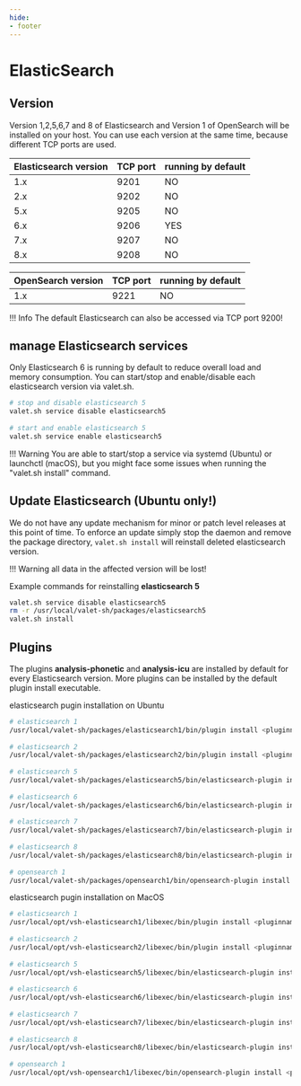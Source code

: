 ```yaml
---
hide:
- footer
---
```


# ElasticSearch

## Version

Version 1,2,5,6,7 and 8 of Elasticsearch and Version 1 of OpenSearch will be installed on your host. You can use each version at the same time, because different TCP ports are used.

|Elasticsearch version|TCP port|running by default|
|-------------|--------|-------|
|1.x|9201|NO|
|2.x|9202|NO|
|5.x|9205|NO|
|6.x|9206|YES|
|7.x|9207|NO|
|8.x|9208|NO|


| OpenSearch version |TCP port|running by default|
|--------------------|--------|-------|
| 1.x                |9221|NO|


!!! Info
    The default Elasticsearch can also be accessed via TCP port 9200!

## manage Elasticsearch services

Only Elasticsearch 6 is running by default to reduce overall load and memory consumption. You can start/stop and enable/disable each elasticsearch version via valet.sh.

```bash
# stop and disable elasticsearch 5
valet.sh service disable elasticsearch5
 
# start and enable elasticsearch 5
valet.sh service enable elasticsearch5
```

!!! Warning
    You are able to start/stop a service via systemd (Ubuntu) or launchctl (macOS), but you might face some issues when running the "valet.sh install" command.

## Update Elasticsearch (Ubuntu only!)

We do not have any update mechanism for minor or patch level releases at this point of time. To enforce an update simply stop the daemon and remove the package directory, ``valet.sh install`` will reinstall deleted elasticsearch version. 

!!! Warning
    all data in the affected version will be lost!


Example commands for reinstalling <strong>elasticsearch 5</strong>
```bash
valet.sh service disable elasticsearch5
rm -r /usr/local/valet-sh/packages/elasticsearch5
valet.sh install
```

## Plugins

The plugins <strong>analysis-phonetic</strong> and <strong>analysis-icu</strong> are installed by default for every Elasticsearch version. More plugins can be installed by the default plugin install executable.

elasticsearch pugin installation on Ubuntu
```bash
# elasticsearch 1
/usr/local/valet-sh/packages/elasticsearch1/bin/plugin install <pluginname>
 
# elasticsearch 2
/usr/local/valet-sh/packages/elasticsearch2/bin/plugin install <pluginname>
 
# elasticsearch 5
/usr/local/valet-sh/packages/elasticsearch5/bin/elasticsearch-plugin install <pluginname>
 
# elasticsearch 6
/usr/local/valet-sh/packages/elasticsearch6/bin/elasticsearch-plugin install <pluginname>
 
# elasticsearch 7
/usr/local/valet-sh/packages/elasticsearch7/bin/elasticsearch-plugin install <pluginname>
 
# elasticsearch 8
/usr/local/valet-sh/packages/elasticsearch8/bin/elasticsearch-plugin install <pluginname>
 
# opensearch 1
/usr/local/valet-sh/packages/opensearch1/bin/opensearch-plugin install <pluginname>
```


elasticsearch pugin installation on MacOS
```bash
# elasticsearch 1
/usr/local/opt/vsh-elasticsearch1/libexec/bin/plugin install <pluginname>
 
# elasticsearch 2
/usr/local/opt/vsh-elasticsearch2/libexec/bin/plugin install <pluginname>
 
# elasticsearch 5
/usr/local/opt/vsh-elasticsearch5/libexec/bin/elasticsearch-plugin install <pluginname>
 
# elasticsearch 6
/usr/local/opt/vsh-elasticsearch6/libexec/bin/elasticsearch-plugin install <pluginname>
 
# elasticsearch 7
/usr/local/opt/vsh-elasticsearch7/libexec/bin/elasticsearch-plugin install <pluginname>
 
# elasticsearch 8
/usr/local/opt/vsh-elasticsearch8/libexec/bin/elasticsearch-plugin install <pluginname>
 
# opensearch 1
/usr/local/opt/vsh-opensearch1/libexec/bin/opensearch-plugin install <pluginname>
```

